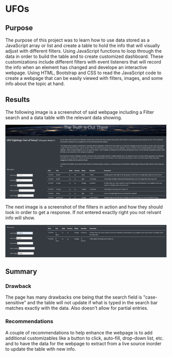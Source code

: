 # UFOs

## Purpose

The purpose of this project was to learn how to use data stored as a JavaScript array or list and create a table to hold the info that will visually adjust with different filters. Using JavaScript functions to loop through the data in order to build the table and to create customized dashboard. These customizations include different filters with event listeners that will record the info when an element has changed and develope an interactive webpage. Using HTML, Bootstrap and CSS to read the JavaScript code to create a webpage that can be easily viewed with filters, images, and some info about the topic at hand.

## Results

The following image is a screenshot of said webpage including a Filter search and a data table with the relevant data showing.

![screenshot](https://github.com/CodyMorin25/UFOs/blob/main/static/images/Screenshot%20of%20UFO%20website.png)

The next image is a screenshot of the filters in action and how they should look in order to get a response. If not entered exactly right you not relvant info will show.

![screenshot](https://github.com/CodyMorin25/UFOs/blob/main/static/images/filter%20search.png)

## Summary

### Drawback

The page has many drawbacks one being that the search field is "case-sensitive" and the table will not update if what is typed in the search bar matches exactly with the data. Also doesn't allow for partial entries.

### Recommendations

A couple of recommendations to help enhance the webpage is to add additional customizables like a button to click, auto-fill, drop-down list, etc. and to have the data for the webpage to extract from a live source inorder to update the table with new info. 
